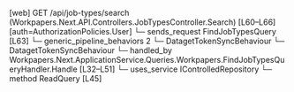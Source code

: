 [web] GET /api/job-types/search  (Workpapers.Next.API.Controllers.JobTypesController.Search)  [L60–L66] [auth=AuthorizationPolicies.User]
  └─ sends_request FindJobTypesQuery [L63]
    └─ generic_pipeline_behaviors 2
      └─ DatagetTokenSyncBehaviour
      └─ DatagetTokenSyncBehaviour
    └─ handled_by Workpapers.Next.ApplicationService.Queries.Workpapers.FindJobTypesQueryHandler.Handle [L32–L51]
      └─ uses_service IControlledRepository<JobType>
        └─ method ReadQuery [L45]

